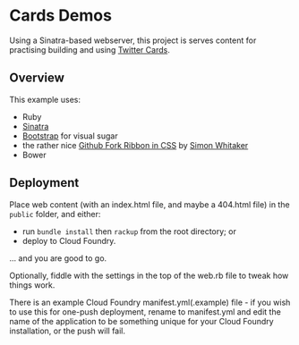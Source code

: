 # Cards Demos

Using a Sinatra-based webserver, this project is serves content for practising building and using [Twitter Cards](http://dev.twitter.com/cards).

## Overview

This example uses:

- Ruby
- [Sinatra](http://www.sinatrarb.com/)
- [Bootstrap](http://twitter.github.com/bootstrap/) for visual sugar
- the rather nice [Github Fork Ribbon in CSS](http://simonwhitaker.github.com/github-fork-ribbon-css/) by [Simon Whitaker](htt://twitter.com/s1mn)
- Bower

## Deployment

Place web content (with an index.html file, and maybe a 404.html file) in the ``public`` folder, and either:

 * run ``bundle install`` then ``rackup`` from the root directory; or
 * deploy to Cloud Foundry.

... and you are good to go.

Optionally, fiddle with the settings in the top of the web.rb file to tweak how things work.

There is an example Cloud Foundry manifest.yml(.example) file - if you wish to use this for one-push deployment, rename to manifest.yml and edit the name of the application to be something unique for your Cloud Foundry installation, or the push will fail.
